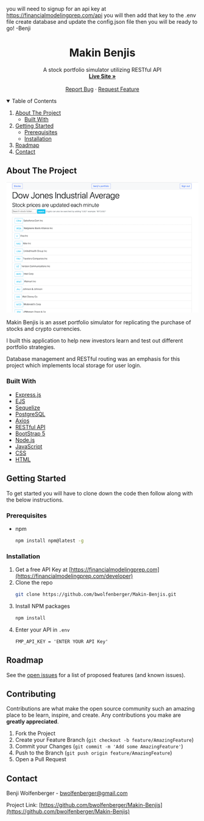 you will need to signup for an api key at https://financialmodelingprep.com/api
you will then add that key to the .env file
create database and update the config.json file then you will be ready to go!
-Benji


<!-- HEADER -->
<p align="center">
  <h1 align="center">Makin Benjis</h1>

  <p align="center">
    A stock portfolio simulator utilizing RESTful API
    <br />
    <a href="https://makin-benjis.herokuapp.com/"><strong>Live Site »</strong></a>
    <br />
    <br />
    <a href="https://github.com/bwolfenberger/Makin-Benjis/issues">Report Bug</a>
    ·
    <a href="https://github.com/bwolfenberger/Makin-Benjis/issues">Request Feature</a>
  </p>
</p>


<!-- TABLE OF CONTENTS -->
<details open="open">
  <summary>Table of Contents</summary>
  <ol>
    <li>
      <a href="#about-the-project">About The Project</a>
      <ul>
        <li><a href="#built-with">Built With</a></li>
      </ul>
    </li>
    <li>
      <a href="#getting-started">Getting Started</a>
      <ul>
        <li><a href="#prerequisites">Prerequisites</a></li>
        <li><a href="#installation">Installation</a></li>
      </ul>
    </li>
    <!-- <li><a href="#usage">Usage</a></li> -->
    <li><a href="#roadmap">Roadmap</a></li>
    <!-- <li><a href="#contributing">Contributing</a></li>
    <li><a href="#license">License</a></li> -->
    <li><a href="#contact">Contact</a></li>
    <!-- <li><a href="#acknowledgements">Acknowledgements</a></li> -->
  </ol>
</details>


<!-- ABOUT THE PROJECT -->
## About The Project

![Makin Benjis Screenshot](MakinBenjisScreenshot.jpg)

Makin Benjis is an asset portfolio simulator for replicating the purchase of stocks and crypto currencies.

I built this application to help new investors learn and test out different portfolio strategies.

Database management and RESTful routing was an emphasis for this project which implements local storage for user login.

### Built With

* [Express.js](https://expressjs.com/)
* [EJS](https://ejs.co/)
* [Sequelize](https://sequelize.org/)
* [PostgreSQL](https://www.postgresql.org/)
* [Axios](https://axios-http.com/)
* [RESTful API](https://restfulapi.net/)
* [BootStrap 5](https://getbootstrap.com/)
* [Node.js](https://nodejs.org/en/)
* [JavaScript](https://www.javascript.com/)
* [CSS](https://developer.mozilla.org/en-US/docs/Web/CSS)
* [HTML](https://developer.mozilla.org/en-US/docs/Web/HTML)


<!-- GETTING STARTED -->
## Getting Started

To get started you will have to clone down the code then follow along with the below instructions.

### Prerequisites

* npm
  ```sh
  npm install npm@latest -g
  ```

### Installation

1. Get a free API Key at [https://financialmodelingprep.com](https://financialmodelingprep.com/developer)
2. Clone the repo
   ```sh
   git clone https://github.com/bwolfenberger/Makin-Benjis.git
   ```
3. Install NPM packages
   ```sh
   npm install
   ```
4. Enter your API in `.env`
   ```JS
   FMP_API_KEY = 'ENTER YOUR API Key'
   ```


<!-- USAGE EXAMPLES -->
<!-- ## Usage

Use this space to show useful examples of how a project can be used. Additional screenshots, code examples and demos work well in this space. You may also link to more resources.

_For more examples, please refer to the [Documentation](https://example.com)_ -->



<!-- ROADMAP -->
## Roadmap

See the [open issues](https://github.com/bwolfenberger/Makin-Benjis/issues) for a list of proposed features (and known issues).


<!-- CONTRIBUTING -->
## Contributing

Contributions are what make the open source community such an amazing place to be learn, inspire, and create. Any contributions you make are **greatly appreciated**.

1. Fork the Project
2. Create your Feature Branch (`git checkout -b feature/AmazingFeature`)
3. Commit your Changes (`git commit -m 'Add some AmazingFeature'`)
4. Push to the Branch (`git push origin feature/AmazingFeature`)
5. Open a Pull Request


<!-- CONTACT -->
## Contact

Benji Wolfenberger - bwolfenberger@gmail.com

Project Link: [https://github.com/bwolfenberger/Makin-Benjis](https://github.com/bwolfenberger/Makin-Benjis)